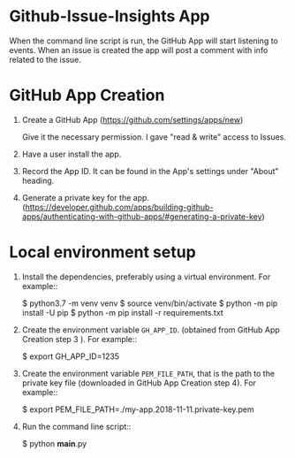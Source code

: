 # Github-Issue-Insights App


When the command line script is run, the GitHub App will start listening to events. When an issue is created the app will post a comment with info related to the issue.


GitHub App Creation
===================

1. Create a GitHub App (https://github.com/settings/apps/new)

   Give it the necessary permission. I gave "read & write" access to Issues.

2. Have a user install the app.

3. Record the App ID. It can be found in the App's settings under "About" heading.

4. Generate a private key for the app. (https://developer.github.com/apps/building-github-apps/authenticating-with-github-apps/#generating-a-private-key)


Local environment setup
=======================

1. Install the dependencies, preferably using a virtual environment. For example::

   $ python3.7 -m venv venv
   $ source venv/bin/activate
   $ python -m pip install -U pip
   $ python -m pip install -r requirements.txt

2. Create the environment variable ``GH_APP_ID``. (obtained from GitHub App Creation step 3 ).
   For example::

   
   $ export GH_APP_ID=1235

3. Create the environment variable ``PEM_FILE_PATH``, that is the path to the private key
   file (downloaded in GitHub App Creation step 4). For example::

   $ export PEM_FILE_PATH=./my-app.2018-11-11.private-key.pem

4. Run the command line script::

   $ python __main__.py

